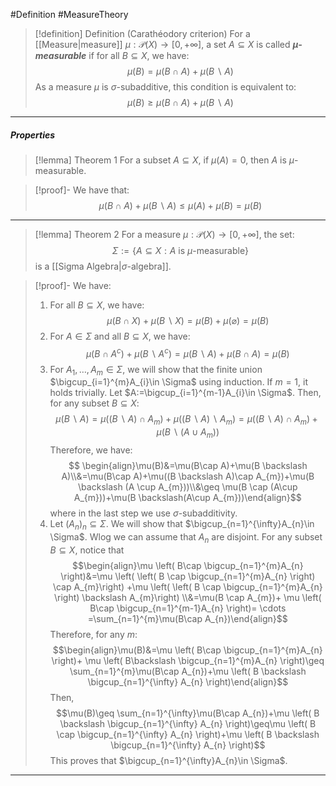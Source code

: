 #Definition #MeasureTheory 

> [!definition] Definition (Carathéodory criterion)
> For a [[Measure|measure]] $\mu:\mathcal{P}(X)\to[0,+\infty]$, a set $A \subseteq X$ is called ***$\mu$-measurable*** if for all $B\subseteq X$, we have: $$\mu(B)=\mu(B\cap A)+\mu(B \backslash A)$$
> As a measure $\mu$ is $\sigma$-subadditive, this condition is equivalent to: $$\mu(B)\geq\mu(B\cap A)+\mu(B \backslash A)$$
---
##### Properties
> [!lemma] Theorem 1
> For a subset $A\subseteq X$, if $\mu(A)=0$, then $A$ is $\mu$-measurable.

>[!proof]-
>We have that: $$\mu(B\cap A)+\mu(B \backslash A)\leq \mu (A)+\mu(B)=\mu(B)$$
---
> [!lemma] Theorem 2
> For a measure $\mu: \mathcal{ P}(X)\to[0,+\infty]$, the set: $$\Sigma:=\{ A \subseteq X:A\text{ is }\mu \text{-measurable} \}$$is a [[Sigma Algebra|$\sigma$-algebra]].

>[!proof]-
>We have:
>1. For all $B \subseteq X$, we have: $$\mu(B \cap X)+\mu(B \backslash X)=\mu(B)+\mu(\varnothing)=\mu(B)$$
>2. For $A\in \Sigma$ and all $B \subseteq X$, we have: $$\mu(B \cap A^c)+\mu(B \backslash A^c)=\mu(B \backslash A)+\mu(B \cap A)=\mu(B)$$
>3. For $A_{1},\dots,A_{m}\in \Sigma$, we will show that the finite union $\bigcup_{i=1}^{m}A_{i}\in \Sigma$ using induction. If $m=1$, it holds trivially. Let $A:=\bigcup_{i=1}^{m-1}A_{i}\in \Sigma$. Then, for any subset $B \subseteq X$: $$\mu(B \backslash A)=\mu((B \backslash A)\cap A_{m})+\mu((B \backslash A)\backslash A_{m})=\mu((B \backslash A)\cap A_{m})+\mu(B \backslash (A \cup A_{m}))$$
>   Therefore, we have: $$ \begin{align}\mu(B)&=\mu(B\cap A)+\mu(B \backslash A)\\&=\mu(B\cap A)+\mu((B \backslash A)\cap A_{m})+\mu(B \backslash (A \cup A_{m}))\\&\geq \mu(B \cap (A\cup A_{m}))+\mu(B \backslash(A\cup A_{m}))\end{align}$$where in the last step we use $\sigma$-subadditivity.
>4. Let $(A_{n})_{n}\subseteq \Sigma$. We will show that $\bigcup_{n=1}^{\infty}A_{n}\in \Sigma$. Wlog we can assume that $A_{n}$ are disjoint. For any subset $B \subseteq X$, notice that $$\begin{align}\mu \left( B\cap \bigcup_{n=1}^{m}A_{n} \right)&=\mu \left( \left( B \cap \bigcup_{n=1}^{m}A_{n} \right) \cap A_{m}\right)  +\mu \left( \left( B \cap \bigcup_{n=1}^{m}A_{n} \right) \backslash A_{m}\right) \\&=\mu(B \cap A_{m})+ \mu \left( B\cap \bigcup_{n=1}^{m-1}A_{n} \right)= \cdots  =\sum_{n=1}^{m}\mu(B\cap A_{n})\end{align}$$
>Therefore, for any $m$:$$\begin{align}\mu(B)&=\mu \left( B\cap \bigcup_{n=1}^{m}A_{n} \right)+ \mu \left( B\backslash \bigcup_{n=1}^{m}A_{n} \right)\geq \sum_{n=1}^{m}\mu(B\cap A_{n})+\mu \left( B \backslash \bigcup_{n=1}^{\infty} A_{n} \right)\end{align}$$
> Then, $$\mu(B)\geq \sum_{n=1}^{\infty}\mu(B\cap A_{n})+\mu \left( B \backslash \bigcup_{n=1}^{\infty} A_{n} \right)\geq\mu \left( B \cap \bigcup_{n=1}^{\infty} A_{n} \right)+\mu \left( B \backslash \bigcup_{n=1}^{\infty} A_{n} \right)$$
>This proves that $\bigcup_{n=1}^{\infty}A_{n}\in \Sigma$.

---

